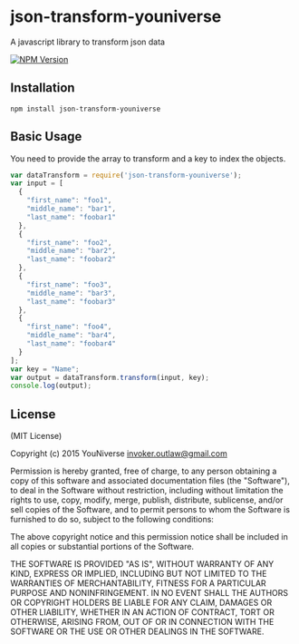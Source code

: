 # json-transform-youniverse

A javascript library to transform  json data

[![NPM Version](https://img.shields.io/npm/v/json-transform-youniverse.svg)](https://www.npmjs.com/package/json-transform-youniverse)

## Installation

```
npm install json-transform-youniverse
```

## Basic Usage

You need to provide the array to transform and a key to index the objects.

```js
var dataTransform = require('json-transform-youniverse');
var input = [
  {
    "first_name": "foo1",
    "middle_name": "bar1",
    "last_name": "foobar1"
  },
  {
    "first_name": "foo2",
    "middle_name": "bar2",
    "last_name": "foobar2"
  },
  {
    "first_name": "foo3",
    "middle_name": "bar3",
    "last_name": "foobar3"
  },
  {
    "first_name": "foo4",
    "middle_name": "bar4",
    "last_name": "foobar4"
  }
];
var key = "Name";
var output = dataTransform.transform(input, key);
console.log(output);

```

## License

(MIT License)

Copyright (c) 2015 YouNiverse invoker.outlaw@gmail.com

Permission is hereby granted, free of charge, to any person obtaining a copy of this software and associated documentation files (the "Software"), to deal in the Software without restriction, including without limitation the rights to use, copy, modify, merge, publish, distribute, sublicense, and/or sell copies of the Software, and to permit persons to whom the Software is furnished to do so, subject to the following conditions:

The above copyright notice and this permission notice shall be included in all copies or substantial portions of the Software.

THE SOFTWARE IS PROVIDED "AS IS", WITHOUT WARRANTY OF ANY KIND, EXPRESS OR IMPLIED, INCLUDING BUT NOT LIMITED TO THE WARRANTIES OF MERCHANTABILITY, FITNESS FOR A PARTICULAR PURPOSE AND NONINFRINGEMENT. IN NO EVENT SHALL THE AUTHORS OR COPYRIGHT HOLDERS BE LIABLE FOR ANY CLAIM, DAMAGES OR OTHER LIABILITY, WHETHER IN AN ACTION OF CONTRACT, TORT OR OTHERWISE, ARISING FROM, OUT OF OR IN CONNECTION WITH THE SOFTWARE OR THE USE OR OTHER DEALINGS IN THE SOFTWARE.